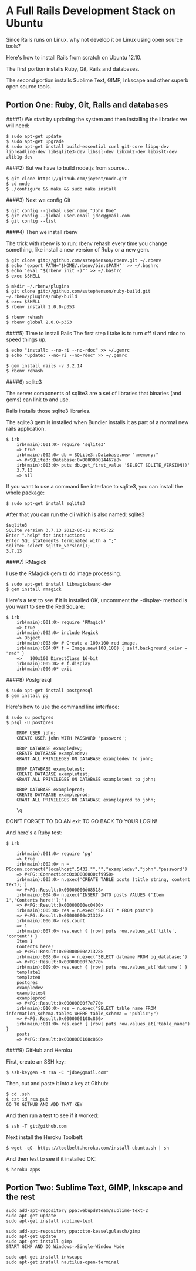 A Full Rails Development Stack on Ubuntu
=========

Since Rails runs on Linux, why not develop it on Linux using open source tools?

Here's how to install Rails from scratch on Ubuntu 12.10.

The first portion installs Ruby, Git, Rails and databases.

The second portion installs Sublime Text, GIMP, Inkscape and other superb open source tools.

Portion One: Ruby, Git, Rails and databases
-

####1) We start by updating the system and then installing the libraries we will need:

    $ sudo apt-get update
    $ sudo apt-get upgrade
    $ sudo apt-get install build-essential curl git-core libpq-dev libreadline-dev libsqlite3-dev libssl-dev libxml2-dev libxslt-dev zlib1g-dev

####2) But we have to build node.js from source...

    $ git clone https://github.com/joyent/node.git
    $ cd node
    $ ./configure && make && sudo make install

####3) Next we config Git

    $ git config --global user.name "John Doe"
    $ git config --global user.email jdoe@gmail.com
    $ git config --list

####4) Then we install rbenv

The trick with rbenv is to run: rbenv rehash every time you change something, like install a new version of Ruby or a new gem.

    $ git clone git://github.com/sstephenson/rbenv.git ~/.rbenv
    $ echo 'export PATH="$HOME/.rbenv/bin:$PATH"' >> ~/.bashrc
    $ echo 'eval "$(rbenv init -)"' >> ~/.bashrc
    $ exec $SHELL
    
    $ mkdir ~/.rbenv/plugins
    $ git clone git://github.com/sstephenson/ruby-build.git ~/.rbenv/plugins/ruby-build
    $ exec $SHELL
    $ rbenv install 2.0.0-p353
    
    $ rbenv rehash
    $ rbenv global 2.0.0-p353

####5) Time to install Rails
The first step I take is to turn off ri and rdoc to speed things up.

    $ echo "install: --no-ri --no-rdoc" >> ~/.gemrc
    $ echo "update: --no-ri --no-rdoc" >> ~/.gemrc

    $ gem install rails -v 3.2.14
    $ rbenv rehash

####6) sqlite3

The server components of sqlite3 are a set of libraries that binaries (and gems) can link to and use.

Rails installs those sqlite3 libraries.

The sqlite3 gem is installed when Bundler installs it as part of a normal new rails application.

    $ irb
        irb(main):001:0> require 'sqlite3'
    	=> true
    	irb(main):002:0> db = SQLite3::Database.new ":memory:"
    	=> #<SQLite3::Database:0x000000014467a8>
    	irb(main):003:0> puts db.get_first_value 'SELECT SQLITE_VERSION()'
    	3.7.13
    	=> nil

If you want to use a command line interface to sqlite3, you can install the whole package:

    $ sudo apt-get install sqlite3

After that you can run the cli which is also named: sqlite3

	$sqlite3
	SQLite version 3.7.13 2012-06-11 02:05:22
	Enter ".help" for instructions
	Enter SQL statements terminated with a ";"
	sqlite> select sqlite_version();
	3.7.13

####7) RMagick

I use the RMagick gem to do image processing.

    $ sudo apt-get install libmagickwand-dev
    $ gem install rmagick

Here's a test to see if it is installed OK, uncomment the -display- method is you want to see the Red Square:

    $ irb
        irb(main):001:0> require 'RMagick'
        => true
        irb(main):002:0> include Magick
        => Object
        irb(main):003:0> # Create a 100x100 red image.
        irb(main):004:0* f = Image.new(100,100) { self.background_color = "red" }
        =>   100x100 DirectClass 16-bit
        irb(main):005:0> # f.display
        irb(main):006:0* exit

####8) Postgresql

    $ sudo apt-get install postgresql
    $ gem install pg

Here's how to use the command line interface:

    $ sudo su postgres
    $ psql -U postgres
    
    	DROP USER john;
    	CREATE USER john WITH PASSWORD 'password';
    
    	DROP DATABASE exampledev;
    	CREATE DATABASE exampledev;
    	GRANT ALL PRIVILEGES ON DATABASE exampledev to john;
    
    	DROP DATABASE exampletest;
    	CREATE DATABASE exampletest;
    	GRANT ALL PRIVILEGES ON DATABASE exampletest to john;
    
    	DROP DATABASE exampleprod;
    	CREATE DATABASE exampleprod;
    	GRANT ALL PRIVILEGES ON DATABASE exampleprod to john;
    
    	\q

DON'T FORGET TO DO AN exit TO GO BACK TO YOUR LOGIN!

And here's a Ruby test:

    $ irb
    
    	irb(main):001:0> require 'pg'
    	=> true
    	irb(main):002:0> n = PGconn.connect("localhost",5432,"","","exampledev","john","password")
    	=> #<PG::Connection:0x00000000cf9950>
    	irb(main):003:0> n.exec('CREATE TABLE posts (title string, content text);')
    	=> #<PG::Result:0x00000000d08518>
    	irb(main):004:0> n.exec("INSERT INTO posts VALUES ('Item 1','Contents here!');")
    	=> #<PG::Result:0x00000000ec0400>
    	irb(main):005:0> res = n.exec("SELECT * FROM posts")
    	=> #<PG::Result:0x00000000e21328>
    	irb(main):006:0> res.count
    	=> 1
    	irb(main):007:0> res.each { |row| puts row.values_at('title', 'content') } 
    	Item 1
    	Contents here!
    	=> #<PG::Result:0x00000000e21328>
    	irb(main):008:0> res = n.exec("SELECT datname FROM pg_database;")
    	=> #<PG::Result:0x00000000f7e770>
    	irb(main):009:0> res.each { |row| puts row.values_at('datname') } 
    	template1
    	template0
    	postgres
    	exampledev
    	exampletest
    	exampleprod
    	=> #<PG::Result:0x00000000f7e770>
    	irb(main):010:0> res = n.exec("SELECT table_name FROM information_schema.tables WHERE table_schema = 'public';")
    	=> #<PG::Result:0x0000000108c860>
    	irb(main):011:0> res.each { |row| puts row.values_at('table_name') } 
    	posts
    	=> #<PG::Result:0x0000000108c860>
        
####9) GitHub and Heroku

First, create an SSH key:

    $ ssh-keygen -t rsa -C "jdoe@gmail.com"

Then, cut and paste it into a key at Github:

    $ cd .ssh
    $ cat id_rsa.pub 
    GO TO GITHUB AND ADD THAT KEY 

And then run a test to see if it worked:

    $ ssh -T git@github.com

Next install the Heroku Toolbelt:

    $ wget -qO- https://toolbelt.heroku.com/install-ubuntu.sh | sh

And then test to see if it installed OK:

    $ heroku apps 

Portion Two: Sublime Text, GIMP, Inkscape and the rest
-

    sudo add-apt-repository ppa:webupd8team/sublime-text-2
    sudo apt-get update
    sudo apt-get install sublime-text
    
    sudo add-apt-repository ppa:otto-kesselgulasch/gimp
    sudo apt-get update
    sudo apt-get install gimp
    START GIMP AND DO Windows->Single-Window Mode
    
    sudo apt-get install inkscape
    sudo apt-get install nautilus-open-terminal
